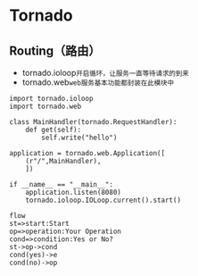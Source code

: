 # Tornado

## Routing（路由）

* tornado.ioloop`开启循环，让服务一直等待请求的到来`
* tornado.web`web服务基本功能都封装在此模块中`

```
import tornado.ioloop
import tornado.web

class MainHandler(tornado.RequestHandler):
    def get(self):
        self.write("hello")

application = tornado.web.Application([
    (r"/",MainHandler),
    ])

if __name__ == "__main__":
    application.listen(8080)
    tornado.ioloop.IOLoop.current().start()
```

```
flow 
st=>start:Start
op=>operation:Your Operation
cond=>condition:Yes or No?
st->op->cond
cond(yes)->e
cond(no)->op
```